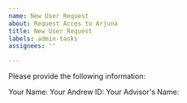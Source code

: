 ```yaml
---
name: New User Request
about: Request Acces to Arjuna
title: New User Request
labels: admin-tasks
assignees: ''

---
```


Please provide the following information:

Your Name:
Your Andrew ID:
Your Advisor's Name:
